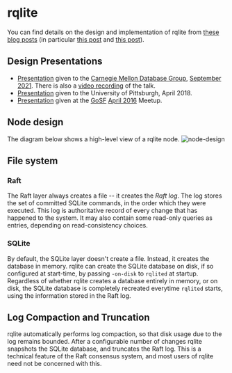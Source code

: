 # rqlite
You can find details on the design and implementation of rqlite from [these blog posts](http://www.philipotoole.com/tag/rqlite/) (in particular [this post](https://www.philipotoole.com/replicating-sqlite-using-raft-consensus/) and [this post](https://www.philipotoole.com/rqlite-replicated-sqlite-with-new-raft-consensus-and-api/)).

## Design Presentations
- [Presentation]( https://www.philipotoole.com/2021-rqlite-cmu-tech-talk) given to the [Carnegie Mellon Database Group](https://db.cs.cmu.edu/), [September 2021](https://db.cs.cmu.edu/events/vaccination-2021-rqlite-the-distributed-database-built-on-raft-and-sqlite-philip-otoole/). There is also a [video recording](https://www.youtube.com/watch?v=JLlIAWjvHxM) of the talk.
- [Presentation](https://docs.google.com/presentation/d/1lSNrZJUbAGD-ZsfD8B6_VPLVjq5zb7SlJMzDblq2yzU/edit?usp=sharing) given to the University of Pittsburgh, April 2018.
- [Presentation](http://www.slideshare.net/PhilipOToole/rqlite-replicating-sqlite-via-raft-consensu) given at the [GoSF](http://www.meetup.com/golangsf/) [April 2016](http://www.meetup.com/golangsf/events/230127735/) Meetup.

## Node design
The diagram below shows a high-level view of a rqlite node.
![node-design](https://user-images.githubusercontent.com/536312/133258366-1f2fbc50-8493-4ba6-8d62-04c57e39eb6f.png)

## File system
### Raft
The Raft layer always creates a file -- it creates the _Raft log_. The log stores the set of committed SQLite commands, in the order which they were executed. This log is authoritative record of every change that has happened to the system. It may also contain some read-only queries as entries, depending on read-consistency choices.

### SQLite
By default, the SQLite layer doesn't create a file. Instead, it creates the database in memory. rqlite can create the SQLite database on disk, if so configured at start-time, by passing `-on-disk` to `rqlited` at startup. Regardless of whether rqlite creates a database entirely in memory, or on disk, the SQLite database is completely recreated everytime `rqlited` starts, using the information stored in the Raft log.

## Log Compaction and Truncation
rqlite automatically performs log compaction, so that disk usage due to the log remains bounded. After a configurable number of changes rqlite snapshots the SQLite database, and truncates the Raft log. This is a technical feature of the Raft consensus system, and most users of rqlite need not be concerned with this.
